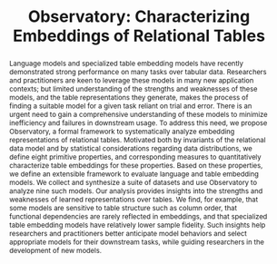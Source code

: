 ---
title: "Observatory: Characterizing Embeddings of Relational Tables"
url: "https://arxiv.org/abs/2310.07736"
authors: "Cong et al."
venue: "VLDB"
year: 2023
abstract: "Language models and specialized table embedding models have recently demonstrated strong performance on many tasks over tabular data. Researchers and practitioners are keen to leverage these models in many new application contexts; but limited understanding of the strengths and weaknesses of these models, and the table representations they generate, makes the process of finding a suitable model for a given task reliant on trial and error. There is an urgent need to gain a comprehensive understanding of these models to minimize inefficiency and failures in downstream usage.
To address this need, we propose Observatory, a formal framework to systematically analyze embedding representations of relational tables. Motivated both by invariants of the relational data model and by statistical considerations regarding data distributions, we define eight primitive properties, and corresponding measures to quantitatively characterize table embeddings for these properties. Based on these properties, we define an extensible framework to evaluate language and table embedding models. We collect and synthesize a suite of datasets and use Observatory to analyze nine such models. Our analysis provides insights into the strengths and weaknesses of learned representations over tables. We find, for example, that some models are sensitive to table structure such as column order, that functional dependencies are rarely reflected in embeddings, and that specialized table embedding models have relatively lower sample fidelity. Such insights help researchers and practitioners better anticipate model behaviors and select appropriate models for their downstream tasks, while guiding researchers in the development of new models."
---
